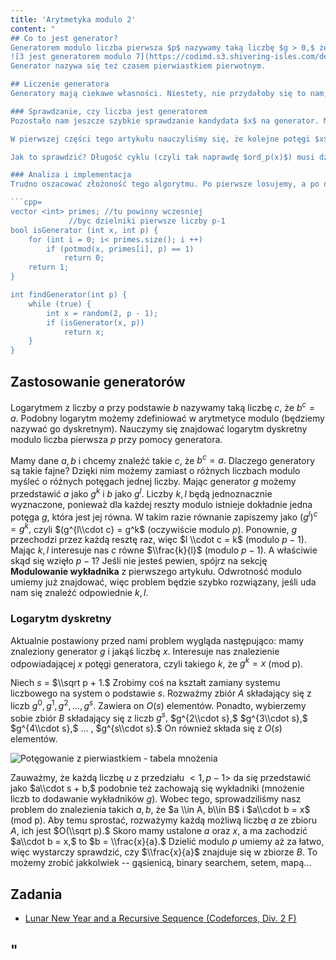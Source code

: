 ```yaml
---
title: 'Arytmetyka modulo 2'
content: "
## Co to jest generator?
Generatorem modulo liczba pierwsza $p$ nazywamy taką liczbę $g > 0,$ że $g, g^2, g^3, g^4, ... , g^{p-1}$ przyjmuje wszystkie możliwe reszty modulo $p,$ każdą dokładnie raz. Przykładowo, $2$ nie jest generatorem modulo $7,$ ale $3$ już tak.
![3 jest generatorem modulo 7](https://codimd.s3.shivering-isles.com/demo/uploads/upload_48620c837e5604b2a60bcbce90d8fc72.png)
Generator nazywa się też czasem pierwiastkiem pierwotnym.

## Liczenie generatora
Generatory mają ciekawe własności. Niestety, nie przydałoby się to nam, jeśli nie potrafilibyśmy takiego generatora znaleźć. Z pomocą przychodzi nam algorytm probabilistyczny. Okazuje się bowiem, że generatory nie tylko istnieją, ale jest ich dużo. Dokładniej, jest ich $\\phi(p-1).$ Pomysł na efektywny algorytm szukania generatora: dopóki nie znajdziemy generatora, <b>losujemy</b> dowolną resztę modulo $p$ i sprawdzamy czy spełnia warunki generatora.

### Sprawdzanie, czy liczba jest generatorem
Pozostało nam jeszcze szybkie sprawdzanie kandydata $x$ na generator. Można by oczywiście sprawdzić po kolei każdą potęgę $x$ -- ale to raczej nieoptymalne.

W pierwszej części tego artykułu nauczyliśmy się, że kolejne potęgi $x$ modulo $p$ układają się w cykl. Liczba $x$ będzie więc generatorem wtedy i tylko wtedy, gdy długość cyklu wyniesie dokładnie $p-1.$ Dłuższa niż $p-1$ być nie może -- to wiemy z małego twierdzenia Fermata. Wystarczy więc sprawdzić, czy pierwsze wystąpienie jedynki ($x^a=1$ (mod p)) znajduje się wcześniej, niż dla $a=p-1.$ Jeśli nie -- to znaleźliśmy generator.

Jak to sprawdzić? Długość cyklu (czyli tak naprawdę $ord_p(x)$) musi dzielnikiem $p-1.$ Wystarczy przed rozpoczęciem szukania generatorów rozłożyć $p-1$ na czynniki pierwsze. Mając liczby pierwsze $q$ dzielące $p-1$ możemy łatwo sprawdzić dla każdego z nich, czy $x^q=1$ (mod p).

### Analiza i implementacja
Trudno oszacować złożoność tego algorytmu. Po pierwsze losujemy, a po drugie jedne liczby mają więcej dzielników pierwszych, inne mniej. Tak czy inaczej, jedno sprawdzenie kosztuje nas $O((log \\ p)^2),$ a szansę na trafienie generatora przy jednym strzale mamy $\\frac{\\phi(p-1)}{p-1}.$ Podobnie jak w wypadku testu Millera - Rabina, strzelanie kończy się znacznie szybciej, niż moglibyśmy przypuszczać.

```cpp=
vector <int> primes; //tu powinny wczesniej
		     //byc dzielniki pierwsze liczby p-1
bool isGenerator (int x, int p) {
	for (int i = 0; i< primes.size(); i ++)
		if (potmod(x, primes[i], p) == 1)
			return 0;
	return 1;
}

int findGenerator(int p) {
	while (true) {
		int x = random(2, p - 1);
		if (isGenerator(x, p))
			return x;
	}
}
```

## Zastosowanie generatorów
Logarytmem z liczby $a$ przy podstawie $b$ nazywamy taką liczbę $c,$ że $b^c = a.$ Podobny logarytm możemy zdefiniować w arytmetyce modulo (będziemy nazywać go dyskretnym). Nauczymy się znajdować logarytm dyskretny modulo liczba pierwsza $p$ przy pomocy generatora. 

Mamy dane $a, b$ i chcemy znaleźć takie $c,$ że $b^c=a.$ Dlaczego generatory są takie fajne? Dzięki nim możemy zamiast o różnych liczbach modulo myśleć o różnych potęgach jednej liczby. Mając generator $g$ możemy przedstawić $a$ jako $g^k$ i $b$ jako $g^l.$ Liczby $k,l$ będą jednoznacznie wyznaczone, ponieważ dla każdej reszty modulo istnieje dokładnie jedna potęga $g,$ która jest jej równa. W takim razie równanie zapiszemy jako $(g^l)^c = g^k,$ czyli $(g^{l\\cdot c} = g^k$ (oczywiście modulo $p$). Ponownie, $g$ przechodzi przez każdą resztę raz, więc $l \\cdot c = k$ (modulo $p-1$). Mając $k, l$ interesuje nas $c$ równe $\\frac{k}{l}$ (modulo $p-1$). A właściwie skąd się wzięło $p-1$? Jeśli nie jesteś pewien, spójrz na sekcję <b>Modulowanie wykładnika</b> z pierwszego artykułu. Odwrotność modulo umiemy już znajdować, więc problem będzie szybko rozwiązany, jeśli uda nam się znaleźć odpowiednie $k,l.$

### Logarytm dyskretny
Aktualnie postawiony przed nami problem wygląda następująco: mamy znaleziony generator $g$ i jakąś liczbę $x.$ Interesuje nas znalezienie odpowiadającej $x$ potęgi generatora, czyli takiego $k,$ że $g^k=x$ (mod p). 

Niech $s$ = $\\sqrt p + 1.$ Zrobimy coś na kształt zamiany systemu liczbowego na system o podstawie $s.$ Rozważmy zbiór $A$ składający się z liczb $g^0, g^1, g^2, ..., g^s.$ Zawiera on $O(s)$ elementów. Ponadto, wybierzemy sobie zbiór $B$ składający się z liczb $g^s,$ $g^{2\\cdot s},$ $g^{3\\cdot s},$ $g^{4\\cdot s},$ ... , $g^{s\\cdot s}.$ On również składa się z $O(s)$ elementów. 

![Potęgowanie z pierwiastkiem - tabela mnożenia](https://codimd.s3.shivering-isles.com/demo/uploads/upload_3d2c3b639417975430706535d47d8712.png)

Zauważmy, że każdą liczbę $u$ z przedziału $<1, p-1>$ da się przedstawić jako $a\\cdot s + b,$ podobnie też zachowają się wykładniki (mnożenie liczb to dodawanie wykładników $g$). Wobec tego, sprowadziliśmy nasz problem do znalezienia takich $a, b,$ że $a \\in A, b\\in B$ i $a\\cdot b = x$ (mod p). Aby temu sprostać, rozważymy każdą możliwą liczbę $a$ ze zbioru $A,$ ich jest $O(\\sqrt p).$ Skoro mamy ustalone $a$ oraz $x,$ a ma zachodzić $a\\cdot b = x,$ to $b = \\frac{x}{a}.$ Dzielić modulo $p$ umiemy aż za łatwo, więc wystarczy sprawdzić, czy $\\frac{x}{a}$ znajduje się w zbiorze $B.$ To możemy zrobić jakkolwiek -- gąsienicą, binary searchem, setem, mapą...

## Zadania
- [Lunar New Year and a Recursive Sequence (Codeforces, Div. 2 F)](https://codeforces.com/contest/1106/problem/F)

"
---
```

